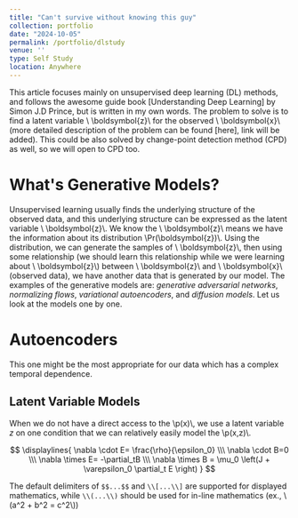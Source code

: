 ```yaml
---
title: "Can't survive without knowing this guy"
collection: portfolio
date: "2024-10-05"
permalink: /portfolio/dlstudy
venue: ''
type: Self Study
location: Anywhere
---
```


This article focuses mainly on unsupervised deep learning (DL) methods, and follows the awesome guide book [Understanding Deep Learning] by Simon J.D Prince, but is written in my own words. The problem to solve is to find a latent variable \\ \boldsymbol{z}\\ for the observed \\ \boldsymbol{x}\\ (more detailed description of the problem can be found [here], link will be added). This could be also solved by change-point detection method (CPD) as well, so we will open to CPD too. 

# What's Generative Models?
Unsupervised learning usually finds the underlying structure of the observed data, and this underlying structure can be expressed as the latent variable \\ \boldsymbol{z}\\. We know the \\ \boldsymbol{z}\\ means we have the information about its distribution \\Pr(\boldsymbol{z})\\. Using the distribution, we can generate the samples of \\ \boldsymbol{z}\\, then using some relationship (we should learn this relationship while we were learning about \\ \boldsymbol{z}\\) between \\ \boldsymbol{z}\\ and \\ \boldsymbol{x}\\ (observed data), we have another data that is generated by our model. The examples of the generative models are: *generative adversarial networks*, *normalizing flows*, *variational autoencoders*, and *diffusion models*. Let us look at the models one by one.

# Autoencoders
This one might be the most appropriate for our data which has a complex temporal dependence. 

## Latent Variable Models
When we do not have a direct access to the \\p(x)\\, we use a latent variable $z$ on one condition that we can relatively easily model the \\p(x,z)\\.

$$
\displaylines{
\nabla \cdot E= \frac{\rho}{\epsilon_0} \\\
\nabla \cdot B=0 \\\
\nabla \times E= -\partial_tB \\\
\nabla \times B  = \mu_0 \left(J + \varepsilon_0 \partial_t E \right)
}
$$

The default delimiters of `$$...$$` and `\\[...\\]` are supported for displayed mathematics, while `\\(...\\)` should be used for in-line mathematics (ex., \\(a^2 + b^2 = c^2\\))


